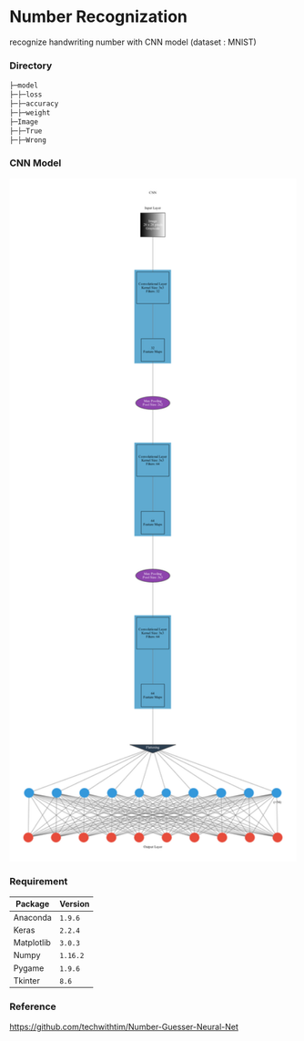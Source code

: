 # Number Recognization
recognize handwriting number with CNN model (dataset : MNIST)

### Directory
```
├─model
├─├─loss
├─├─accuracy
├─├─weight
├─Image
├─├─True
├─├─Wrong
```
### CNN Model
<div align=center><img width="900" height="1200" src=https://github.com/Offliners/Number-Recognization/blob/master/CNN_model.png/></div>

### Requirement
|Package|Version|
|-|-|
|Anaconda|`1.9.6`|
|Keras|`2.2.4`|
|Matplotlib|`3.0.3`|
|Numpy|`1.16.2`|
|Pygame|`1.9.6`|
|Tkinter|`8.6`|

### Reference
https://github.com/techwithtim/Number-Guesser-Neural-Net
